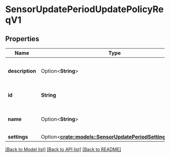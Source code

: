 # SensorUpdatePeriodUpdatePolicyReqV1

## Properties

Name | Type | Description | Notes
------------ | ------------- | ------------- | -------------
**description** | Option<**String**> | The new description to assign to the policy | [optional]
**id** | **String** | The id of the policy to update | 
**name** | Option<**String**> | The new name to assign to the policy | [optional]
**settings** | Option<[**crate::models::SensorUpdatePeriodSettingsReqV1**](sensor_update.SettingsReqV1.md)> |  | [optional]

[[Back to Model list]](../README.md#documentation-for-models) [[Back to API list]](../README.md#documentation-for-api-endpoints) [[Back to README]](../README.md)


